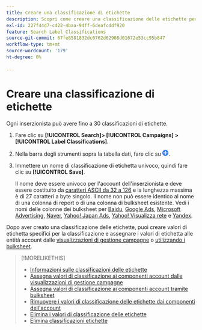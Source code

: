 ```yaml
---
title: Creare una classificazione di etichette
description: Scopri come creare una classificazione delle etichette per raggruppare i componenti dell’account.
exl-id: 227f44d7-c422-4baa-94ff-6deafcddf920
feature: Search Label Classifications
source-git-commit: 67fe8581832dc0762d62908d01672e53cc95b847
workflow-type: tm+mt
source-wordcount: '179'
ht-degree: 0%

---
```


# Creare una classificazione di etichette

Ogni inserzionista può avere fino a 30 classificazioni di etichette.

1. Fare clic su **[!UICONTROL Search]> [!UICONTROL Campaigns] >[!UICONTROL Label Classifications]**.

1. Nella barra degli strumenti sopra la tabella dati, fare clic su ![Crea](/help/search-social-commerce/assets/add.png "Crea").

1. Immettere un nome di classificazione di etichetta univoco, quindi fare clic su **[!UICONTROL Save]**.

   Il nome deve essere univoco per l&#39;account dell&#39;inserzionista e deve essere costituito da [caratteri ASCII da 32 a 126](https://www.asciitable.com/) e la lunghezza massima è di 27 caratteri a byte singolo. Il nome non può essere identico al nome di una colonna di report o di una colonna di bulksheet esistente. Vedi i nomi delle colonne dei bulksheet per [Baidu](/help/search-social-commerce/campaign-management/bulksheets/bulksheet-data-formats/bulksheet-data-baidu.md), [Google Ads](/help/search-social-commerce/campaign-management/bulksheets/bulksheet-data-formats/bulksheet-data-google.md), [Microsoft Advertising](/help/search-social-commerce/campaign-management/bulksheets/bulksheet-data-formats/bulksheet-data-microsoft.md), [Naver](/help/search-social-commerce/campaign-management/bulksheets/bulksheet-data-formats/bulksheet-data-naver.md), [Yahoo! Japan Ads](/help/search-social-commerce/campaign-management/bulksheets/bulksheet-data-formats/bulksheet-data-yahoo-japan.md), [Yahoo! Visualizza rete](/help/search-social-commerce/campaign-management/bulksheets/bulksheet-data-formats/bulksheet-data-yahoo-display-network.md) e [Yandex](/help/search-social-commerce/campaign-management/bulksheets/bulksheet-data-formats/bulksheet-data-yandex.md).

Dopo aver creato una classificazione delle etichette, puoi creare valori di etichetta specifici per la classificazione e assegnare i valori di etichetta alle entità account dalle [visualizzazioni di gestione campagne](classification-values-assign-campaign-management.md) o [utilizzando i bulksheet](classification-values-assign-bulksheets.md).

>[!MORELIKETHIS]
>
>* [Informazioni sulle classificazioni delle etichette](classification-about.md)
>* [Assegna valori di classificazione ai componenti account dalle visualizzazioni di gestione campagne](classification-values-assign-campaign-management.md)
>* [Assegna valori di classificazione ai componenti account tramite bulksheet](classification-values-assign-bulksheets.md)
>* [Rimuovere i valori di classificazione delle etichette dai componenti dell&#39;account](classification-values-remove.md)
>* [Elimina i valori di classificazione delle etichette](classification-values-delete.md)
>* [Elimina classificazioni etichette](classification-delete.md)
